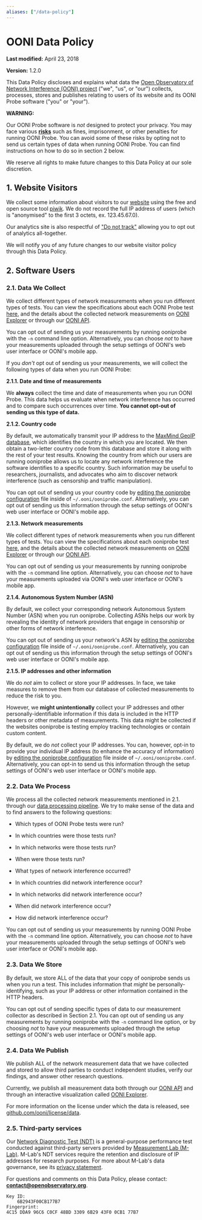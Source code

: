 ```yaml
---
aliases: ["/data-policy"]
---
```


# OONI Data Policy

**Last modified:** April 23, 2018

**Version:** 1.2.0

This Data Policy discloses and explains what data the [Open Observatory of Network Interference (OONI) project](https://ooni.org/) ("we", "us",
or "our") collects, processes, stores and publishes relating to users of its
website and its OONI Probe software ("you" or "your").

**WARNING:**

Our OONI Probe software is *not* designed to protect your privacy. You may face
various **[risks](https://ooni.org/about/risks/)** such as fines,
imprisonment, or other penalties for running OONI Probe. You can avoid some of
these risks by opting not to send us certain types of data when running
OONI Probe. You can find instructions on how to do so in section 2 below.

We reserve all rights to make future changes to this Data Policy at our sole
discretion. 

## 1. Website Visitors

We collect some information about visitors to our [website](https://ooni.org/) using
the free and open source tool [piwik](https://piwik.org). We do not record the
full IP address of users (which is "anonymised" to the first 3 octets, ex.
123.45.67.0).

Our analytics site is also respectful of ["Do not
track"](https://en.wikipedia.org/wiki/Do_Not_Track) allowing you to opt out of
analytics all-together.

We will notify you of any future changes to our website visitor policy through
this Data Policy.

## 2. Software Users

### 2.1. Data We Collect

We collect different types of network measurements when you run different types
of tests. You can view the specifications about each OONI Probe test
[here](https://github.com/TheTorProject/ooni-spec), and the details about the
collected network measurements on [OONI Explorer](https://explorer.ooni.org/world/) or through our
[OONI API](https://api.ooni.io/).

You can opt out of sending us your measurements by running ooniprobe with the `-n`
command line option. Alternatively, you can choose *not* to have your
measurements uploaded through the setup settings of OONI's web user interface or
OONI's mobile app.

If you *don't* opt out of sending us your measurements, we will collect the
following types of data when you run OONI Probe:

**2.1.1. Date and time of measurements**

We **always** collect the time and date of measurements when you run OONI Probe.
This data helps us evaluate when network interference has occurred and to
compare such occurrences over time. **You cannot opt-out of sending us this type
of data.**

**2.1.2. Country code**

By default, we automatically transmit your IP address to the [MaxMind GeoIP database](https://www.maxmind.com/en/home), which identifies the country in
which you are located. We then obtain a two-letter country code from this
database and store it along with the rest of your test results. Knowing the
country from which our users are running ooniprobe allows us to locate any
network interference the software identifies to a specific country. Such
information may be useful to researchers, journalists, and advocates who aim to
discover network interference (such as censorship and traffic manipulation).

You can opt out of sending us your country code by [editing the ooniprobe configuration](https://github.com/TheTorProject/ooni-probe#configuring-ooniprobe) file inside of `~/.ooni/ooniprobe.conf`. Alternatively, you can opt
out of sending us this information through the setup settings of OONI's web user
interface or OONI's mobile app.

**2.1.3. Network measurements**

We collect different types of network measurements when you run different types
of tests. You can view the specifications about each ooniprobe test
[here](https://github.com/TheTorProject/ooni-spec), and the details about the
collected network measurements on [OONI Explorer](https://explorer.ooni.org/world/) or through our
[OONI API](https://api.ooni.io/).

You can opt out of sending us your measurements by running ooniprobe with the `-n`
command line option. Alternatively, you can choose *not* to have your
measurements uploaded via OONI's web user interface or OONI's mobile app.

**2.1.4. Autonomous System Number (ASN)**

By default, we collect your corresponding network Autonomous System Number (ASN)
when you run ooniprobe. Collecting ASNs helps our work by revealing the identity
of network providers that engage in censorship or other forms of network
interference.

You can opt out of sending us your network's ASN by [editing the ooniprobe configuration](https://github.com/TheTorProject/ooni-probe#configuring-ooniprobe) file inside of  `~/.ooni/ooniprobe.conf`. Alternatively, you can opt
out of sending us this information through the setup settings of OONI's web user
interface or OONI's mobile app.

**2.1.5. IP addresses and other information**

We do *not* aim to collect or store your IP addresses. In face, we take measures
to remove them from our database of collected measurements to reduce the risk to
you.

However, we **might unintentionally** collect your IP addresses and other
personally-identifiable information if this data is included in the HTTP headers
or other metadata of measurements. This data might be collected if the websites
ooniprobe is testing employ tracking technologies or contain custom content.

By default, we do *not* collect your IP addresses. You can, however, opt-in to
provide your individual IP address (to enhance the accuracy of information) by
[editing the ooniprobe  configuration](https://github.com/TheTorProject/ooni-probe#configuring-ooniprobe) file inside of `~/.ooni/ooniprobe.conf`.
Alternatively, you can opt-in to send us this information through the setup
settings of OONI's web user interface or OONI's mobile app.

### 2.2. Data We Process

We process all the collected network measurements mentioned in 2.1. through our
[data processing pipeline](https://github.com/TheTorProject/ooni-pipeline). We
try to make sense of the data and to find answers to the following questions:

* Which types of OONI Probe tests were run?

* In which countries were those tests run?

* In which networks were those tests run?

* When were those tests run?

* What types of network interference occurred?

* In which countries did network interference occur?

* In which networks did network interference occur?

* When did network interference occur?

* How did network interference occur?

You can opt out of sending us your measurements by running OONI Probe with the `-n`
command line option. Alternatively, you can choose *not* to have your
measurements uploaded through the setup settings of OONI's web user interface or
OONI's mobile app.

### 2.3. Data We Store

By default, we store ALL of the data that your copy of ooniprobe sends us when
you run a test. This includes information that *might* be personally-identifying,
such as your IP address or other information contained in the HTTP headers.

You can opt out of sending specific types of data to our measurement collector
as described in Section 2.1. You can opt out of sending us any measurements by
running ooniprobe with the `-n` command line option, or by choosing *not* to have
your measurements uploaded through the setup settings of OONI's web user
interface or OONI's mobile app.

### 2.4. Data We Publish

We publish ALL of the network measurement data that we have collected and stored
to allow third parties to conduct independent studies, verify our findings, and
answer other research questions.

Currently, we publish all measurement data both through our [OONI API](https://api.ooni.io/) and through an interactive
visualization called [OONI Explorer](https://explorer.ooni.org/world/).

For more information on the license under which the data is released, see
[github.com/ooni/license/data](https://github.com/ooni/license/tree/master/data).

### 2.5. Third-party services

Our [Network Diagnostic Test (NDT)](https://ooni.org/nettest/ndt/) is
a general-purpose performance test conducted against third-party servers
provided by [Measurement Lab (M-Lab)](https://www.measurementlab.net/). M-Lab's
NDT services require the retention and disclosure of IP addresses for research
purposes. For more about M-Lab's data governance, see its [privacy statement](https://www.measurementlab.net/privacy/).

For questions and comments on this Data Policy, please contact:
**contact@openobservatory.org**.

```
Key ID:
    6B2943F00CB177B7
Fingerprint:
4C15 DDA9 96C6 C0CF 48BD 3309 6B29 43F0 0CB1 77B7
```
